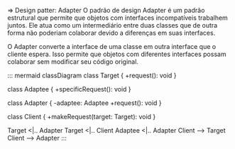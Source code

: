 => Design patter: Adapter
O padrão de design Adapter é um padrão estrutural que permite que objetos com interfaces incompatíveis trabalhem juntos. Ele atua como um intermediário entre duas classes que de outra forma não poderiam colaborar devido a diferenças em suas interfaces.

O Adapter converte a interface de uma classe em outra interface que o cliente espera. Isso permite que objetos com diferentes interfaces possam colaborar sem modificar seu código original.

::: mermaid
classDiagram
  class Target {
    +request(): void
  }

  class Adaptee {
    +specificRequest(): void
  }

  class Adapter {
    -adaptee: Adaptee
    +request(): void
  }

  class Client {
    +makeRequest(target: Target): void
  }

  Target <|.. Adapter
  Target <|.. Client
  Adaptee <|.. Adapter
  Client --> Target
  Client --> Adapter
:::
